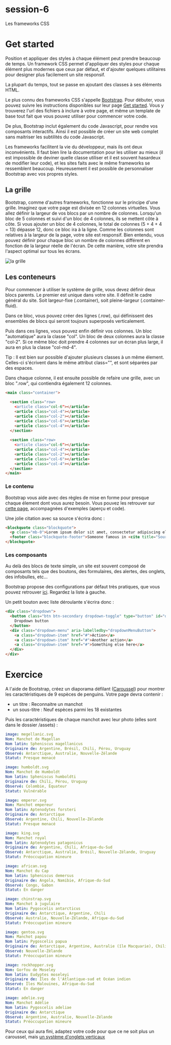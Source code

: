 # session-6

Les frameworks CSS

# Get started

Position et appliquer des styles à chaque élément peut prendre beaucoup de temps. Un framework CSS permet d'appliquer des styles pour chaque élément plus modernes que ceux par défaut, et d'ajouter quelques utilitaires pour designer plus facilement un site responsif.

La plupart du temps, tout se passe en ajoutant des classes à ses éléments HTML.

Le plus connu des frameworks CSS s'appelle [Bootstrap](https://getbootstrap.com/). Pour débuter, vous pouvez suivre les instructions disponibles sur leur page [Get started](https://getbootstrap.com/docs/4.0/getting-started/introduction/). Vous y trouverez l'url des fichiers à inclure à votre page, et même un template de base tout fait que vous pouvez utiliser pour commencer votre code.

De plus, Bootstrap inclut également du code Javascript, pour rendre vos composants interactifs. Ainsi il est possible de créer un site web complet sans maitriser les subtilités du code Javascript.

Les frameworks facilitent la vie du développeur, mais ils ont deux inconvénients. Il faut bien lire la documentation pour les utiliser au mieux (il est impossible de deviner quelle classe utiliser et il est souvent hasardeux de modifier leur code), et les sites faits avec le même frameworks se ressemblent beaucoup. Heureusement il est possible de personnaliser Bootstrap avec vos propres styles.

## La grille

Bootstrap, comme d'autres frameworks, fonctionne sur le principe d'une grille. Imaginez que votre page est divisée en 12 colonnes virtuelles. Vous allez définir la largeur de vos blocs par un nombre de colonnes. Lorsqu'un bloc de 5 colonnes et suivi d'un bloc de 4 colonnes, ils se mettent côte à côte. Si vous ajouter un bloc de 4 colonnes, le total de colonnes (5 + 4 + 4 = 13) dépasse 12, donc ce bloc ira à la ligne. Comme les colonnes sont relatives à la largeur de la page, votre site est responsif. Bien entendu, vous pouvez définir pour chaque bloc un nombre de colonnes différent en fonction de la largeur réelle de l'écran. De cette manière, votre site prendra l'aspect optimal sur tous les écrans.

![la grille](http://www.geeksforgeeks.org/wp-content/uploads/boot.png)

## Les conteneurs

Pour commencer à utiliser le système de grille, vous devez définir deux blocs parents. Le premier est unique dans votre site. Il définit le cadre général du site. Soit largeur-fixe (.container), soit pleine-largeur (.container-fluid).

Dans ce bloc, vous pouvez créer des lignes (.row), qui définissent des ensembles de blocs qui seront toujours superposés verticalement.

Puis dans ces lignes, vous pouvez enfin définir vos colonnes. Un bloc "automatique" aura la classe "col". Un bloc de deux colonnes aura la classe "col-2". Si ce même bloc doit prendre 4 colonnes sur un écran plus large, il aura en plus la classe "col-md-4".

Tip : Il est bien sur possible d'ajouter plusieurs classes à un même élement. Celles-ci s'écrivent dans le même attribut class="", et sont séparées par des espaces.

Dans chaque colonne, il est ensuite possible de refaire une grille, avec un bloc ".row", qui contiendra également 12 colonnes.

```html
<main class="container">
  
  <section class="row>
    <article class="col-6"></article>
    <article class="col-4"></article>
    <article class="col-2"></article>
    <article class="col-6"></article>
    <article class="col-4"></article>
  </section>
  
  <section class="row>
    <article class="col-6"></article>
    <article class="col-4"></article>
    <article class="col-2"></article>
    <article class="col-6"></article>
    <article class="col-4"></article>
  </section>
</main>
```

### Le contenu

Bootstrap vous aide avec des règles de mise en forme pour presque chaque élement dont vous aurez besoin. Vous pouvez les retrouver sur [cette page](https://getbootstrap.com/docs/4.0/content/reboot/), accompagnées d'exemples (aperçu et code).

Une jolie citation avec sa source s'écrira donc : 

```html
<blockquote class="blockquote">
  <p class="mb-0">Lorem ipsum dolor sit amet, consectetur adipiscing elit. Integer posuere erat a ante.</p>
  <footer class="blockquote-footer">Someone famous in <cite title="Source Title">Source Title</cite></footer>
</blockquote>
```

### Les composants

Au delà des blocs de texte simple, un site est souvent composé de composants tels que des boutons, des formulaires, des alertes, des onglets, des infobulles, etc...

Bootstrap propose des configurations par défaut très pratiques, que vous pouvez retrouver [ici](https://getbootstrap.com/docs/4.0/components/buttons/). Regardez la liste à gauche.

Un petit bouton avec liste déroulante s'écrira donc : 

```html
<div class="dropdown">
  <button class="btn btn-secondary dropdown-toggle" type="button" id="dropdownMenuButton" data-toggle="dropdown" aria-haspopup="true" aria-expanded="false">
    Dropdown button
  </button>
  <div class="dropdown-menu" aria-labelledby="dropdownMenuButton">
    <a class="dropdown-item" href="#">Action</a>
    <a class="dropdown-item" href="#">Another action</a>
    <a class="dropdown-item" href="#">Something else here</a>
  </div>
</div>
```
# Exercice

A l'aide de Bootstrap, créez un diaporama défilant ([Caroussel](https://getbootstrap.com/docs/4.0/components/carousel/)) pour montrer les caractéristiques de 9 espèces de penguins. Votre page devra contenir : 

- un titre : Reconnaitre un manchot
- un sous-titre : Neuf espèces parmi les 18 existantes

Puis les caractéristiques de chaque manchot avec leur photo (elles sont dans le dossier /assets) : 

```yaml
image: megellanic.svg
Nom: Manchot de Magellan
Nom latin: Spheniscus magellanicus
Originaire de: Argentine, Brésil, Chili, Pérou, Uruguay
Observé: Antarctique, Australie, Nouvelle-Zélande
Statut: Presque menacé

image: humboldt.svg
Nom: Manchot de Humboldt
Nom latin: Spheniscus humboldti
Originaire de: Chili, Pérou, Uruguay
Observé: Colombie, Équateur
Statut: Vulnérable

image: emperor.svg
Nom: Manchot empereur
Nom latin: Aptenodytes forsteri
Originaire de: Antarctique
Observé: Argentine, Chili, Nouvelle-Zélande
Statut: Presque menacé

image: king.svg
Nom: Manchot royal
Nom latin: Aptenodytes patagonicus
Originaire de: Argentine, Chili, Afrique-du-Sud
Observé: Antarctique, Australie, Brésil, Nouvelle-Zélande, Uruguay
Statut: Préoccupation mineure

image: african.svg
Nom: Manchot du Cap
Nom latin: Spheniscus demersus
Originaire de: Angola, Namibie, Afrique-du-Sud
Observé: Congo, Gabon
Statut: En danger

image: chinstrap.svg
Nom: Manchot à jugulaire
Nom latin: Pygoscelis antarcticus
Originaire de: Antarctique, Argentine, Chili
Observé: Australie, Nouvelle-Zélande, Afrique-du-Sud
Statut: Préoccupation mineure

image: gentoo.svg
Nom: Manchot papou
Nom latin: Pygoscelis papua
Originaire de: Antarctique, Argentine, Australie (île Macquarie), Chili
Observé: Nouvelle-Zélande
Statut: Préoccupation mineure

image: rockhopper.svg
Nom: Gorfou de Moseley
Nom latin: Eudyptes moseleyi
Originaire de: Îles de l'Atlantique-sud et Océan indien
Observé: Îles Malouines, Afrique-du-Sud
Statut: En danger

image: adelie.svg
Nom: Manchot Adélie
Nom latin: Pygoscelis adeliae
Originaire de: Antarctique
Observé: Argentine, Australie, Nouvelle-Zélande
Statut: Préoccupation mineure

```

Pour ceux qui aura fini, adaptez votre code pour que ce ne soit plus un caroussel, mais [un système d'onglets verticaux](https://getbootstrap.com/docs/4.0/components/navs/#javascript-behavior)
